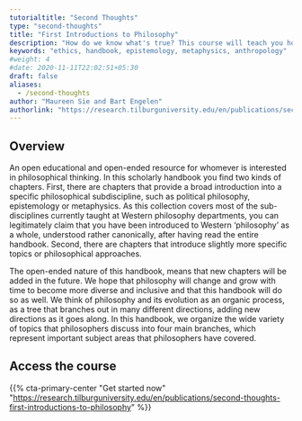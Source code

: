 ```yaml
---
tutorialtitle: "Second Thoughts"
type: "second-thoughts"
title: "First Introductions to Philosophy"
description: "How do we know what's true? This course will teach you how to run good experiments."
keywords: "ethics, handbook, epistemology, metaphysics, anthropology"
#weight: 4
#date: 2020-11-11T22:02:51+05:30
draft: false
aliases:
  - /second-thoughts
author: "Maureen Sie and Bart Engelen"
authorlink: "https://research.tilburguniversity.edu/en/publications/second-thoughts-first-introductions-to-philosophy"
---
```


## Overview

An open educational and open-ended resource for whomever is interested in philosophical thinking. In this scholarly handbook you find two kinds of chapters. First, there are chapters that provide a broad introduction into a specific philosophical subdiscipline, such as political philosophy, epistemology or metaphysics. As this collection covers most of the sub-disciplines currently taught at Western philosophy departments, you can legitimately claim that you have been introduced to Western ‘philosophy’ as a whole, understood rather canonically, after having read the entire handbook. Second, there are chapters that introduce slightly more specific topics or philosophical approaches.

The open-ended nature of this handbook, means that new chapters will be added in the future. We hope that philosophy will change and grow with time to become more diverse and inclusive and that this handbook will do so as well. We think of philosophy and its evolution as an organic process, as a tree that branches out in many different directions, adding new directions as it goes along. In this handbook, we organize the wide variety of topics that philosophers discuss into four main branches, which represent important subject areas that philosophers have covered.

## Access the course

{{% cta-primary-center "Get started now" "https://research.tilburguniversity.edu/en/publications/second-thoughts-first-introductions-to-philosophy" %}}
